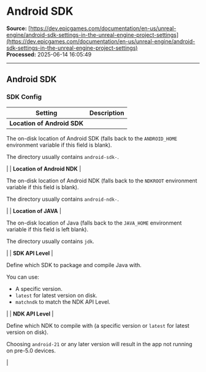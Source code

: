 # Android SDK

**Source:** [https://dev.epicgames.com/documentation/en-us/unreal-engine/android-sdk-settings-in-the-unreal-engine-project-settings](https://dev.epicgames.com/documentation/en-us/unreal-engine/android-sdk-settings-in-the-unreal-engine-project-settings)  
**Processed:** 2025-06-14 16:05:49

---

## Android SDK

### SDK Config

| **Setting** | **Description** |
| --- | --- |
| **Location of Android SDK** | 
The on-disk location of Android SDK (falls back to the `ANDROID_HOME` environment variable if this field is blank).

The directory usually contains `android-sdk-`.



 |
| **Location of Android NDK** | 

The on-disk location of Android NDK (falls back to the `NDKROOT` environment variable if this field is blank).

The directory usually contains `android-ndk-`.



 |
| **Location of JAVA** | 

The on-disk location of Java (falls back to the `JAVA_HOME` environment variable if this field is left blank).

The directory usually contains `jdk`.



 |
| **SDK API Level** | 

Define which SDK to package and compile Java with.

You can use:

-   A specific version.
-   `latest` for latest version on disk.
-   `matchndk` to match the NDK API Level.



 |
| **NDK API Level** | 

Define which NDK to compile with (a specific version or `latest` for latest version on disk).

Choosing `android-21` or any later version will result in the app not running on pre-5.0 devices.



 |